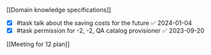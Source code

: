 [[Domain knowledge specifications]]

- [x] #task talk about the saving costs for the future ✅ 2024-01-04
- [x] #task permission for -2, -2, QA catalog provisioner ✅ 2023-09-20

[[Meeting for 12 plan]]